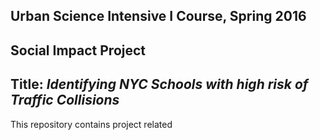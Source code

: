 ## Urban Science Intensive I Course, Spring 2016
## Social Impact Project
## Title: _Identifying NYC Schools with high risk of Traffic Collisions_

This repository contains project related
